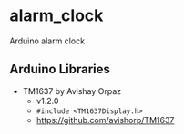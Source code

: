 # alarm_clock

Arduino alarm clock

## Arduino Libraries

* TM1637 by Avishay Orpaz
  * v1.2.0
  * `#include <TM1637Display.h>`
  * <https://github.com/avishorp/TM1637>
